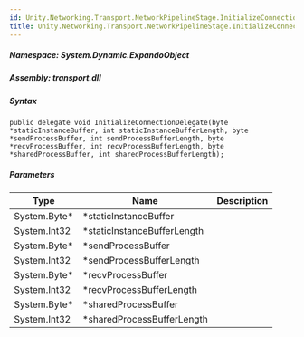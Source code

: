 ```yaml
---  
id: Unity.Networking.Transport.NetworkPipelineStage.InitializeConnectionDelegate  
title: Unity.Networking.Transport.NetworkPipelineStage.InitializeConnectionDelegate  
---
```


<div class="markdown level0 summary">

</div>

<div class="markdown level0 conceptual">

</div>

##### **Namespace**: System.Dynamic.ExpandoObject

##### **Assembly**: transport.dll

##### Syntax

``` lang-csharp
public delegate void InitializeConnectionDelegate(byte *staticInstanceBuffer, int staticInstanceBufferLength, byte *sendProcessBuffer, int sendProcessBufferLength, byte *recvProcessBuffer, int recvProcessBufferLength, byte *sharedProcessBuffer, int sharedProcessBufferLength);
```

##### Parameters

| Type          | Name                         | Description |
|---------------|------------------------------|-------------|
| System.Byte\* | \*staticInstanceBuffer       |             |
| System.Int32  | \*staticInstanceBufferLength |             |
| System.Byte\* | \*sendProcessBuffer          |             |
| System.Int32  | \*sendProcessBufferLength    |             |
| System.Byte\* | \*recvProcessBuffer          |             |
| System.Int32  | \*recvProcessBufferLength    |             |
| System.Byte\* | \*sharedProcessBuffer        |             |
| System.Int32  | \*sharedProcessBufferLength  |             |

